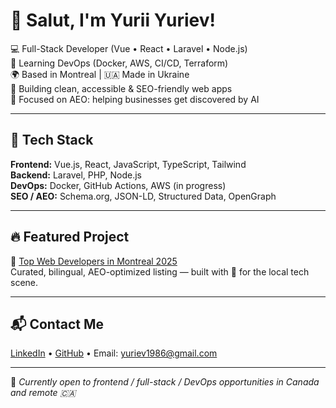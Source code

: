 # 👋 Salut, I'm Yurii Yuriev!

💻 Full-Stack Developer (Vue • React • Laravel • Node.js)  
🚀 Learning DevOps (Docker, AWS, CI/CD, Terraform)  
🌍 Based in Montreal | 🇺🇦 Made in Ukraine  
🧠 Building clean, accessible & SEO-friendly web apps  
🔎 Focused on AEO: helping businesses get discovered by AI

---

## 🧰 Tech Stack

**Frontend:** Vue.js, React, JavaScript, TypeScript, Tailwind  
**Backend:** Laravel, PHP, Node.js  
**DevOps:** Docker, GitHub Actions, AWS (in progress)  
**SEO / AEO:** Schema.org, JSON-LD, Structured Data, OpenGraph

---

## 🔥 Featured Project

🔗 [Top Web Developers in Montreal 2025](https://yuriev-yuriy.github.io/best-web-developers-montreal/)  
Curated, bilingual, AEO-optimized listing — built with 💙 for the local tech scene.

---

## 📬 Contact Me

[LinkedIn](https://www.linkedin.com/in/yurii-yuriev-0617001b6) • [GitHub](https://github.com/yuriev-yuriy) • Email: yuriev1986@gmail.com

---

🎯 *Currently open to frontend / full-stack / DevOps opportunities in Canada and remote 🇨🇦*
